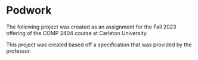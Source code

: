 # Podwork
The following project was created as an assignment for the Fall 2023 offering of the COMP 2404 course at Carleton University. 

This project was created based off a specification that was provided by the professor. 
